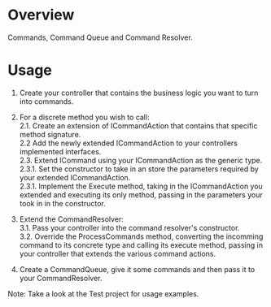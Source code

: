 # Overview
Commands, Command Queue and Command Resolver.

# Usage
1. Create your controller that contains the business logic you want to turn into commands.

2. For a discrete method you wish to call:  
2.1. Create an extension of ICommandAction that contains that specific method signature.  
2.2 Add the newly extended ICommandAction to your controllers implemented interfaces.  
2.3. Extend ICommand using your ICommandAction as the generic type.    
2.3.1. Set the constructor to take in an store the parameters required by your extended ICommandAction.  
2.3.1.  Implement the Execute method, taking in the ICommandAction you extended and executing its only method, passing in the parameters your took in in the constructor.    

3. Extend the CommandResolver:  
3.1. Pass your controller into the command resolver's constructor.  
3.2. Override the ProcessCommands method, converting the incomming command to its concrete type and calling its execute method, passing in your controller that extends the various command actions.

4. Create a CommandQueue, give it some commands and then pass it to your CommandResolver.

Note: Take a look at the Test project for usage examples.